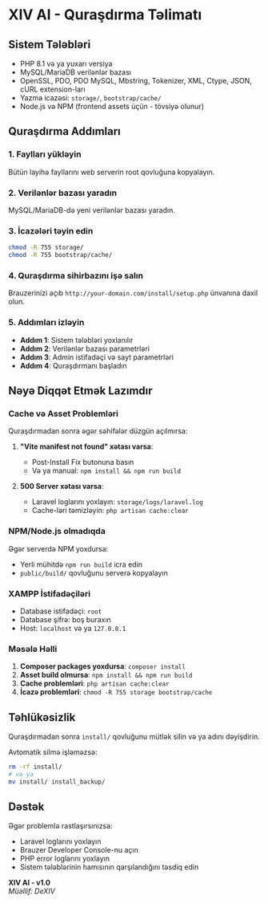 # XIV AI - Quraşdırma Təlimatı

## Sistem Tələbləri

- PHP 8.1 və ya yuxarı versiya
- MySQL/MariaDB verilənlər bazası
- OpenSSL, PDO, PDO MySQL, Mbstring, Tokenizer, XML, Ctype, JSON, cURL extension-ları
- Yazma icazəsi: `storage/`, `bootstrap/cache/`
- Node.js və NPM (frontend assets üçün - tövsiyə olunur)

## Quraşdırma Addımları

### 1. Faylları yükləyin
Bütün layihə fayllarını web serverin root qovluğuna kopyalayın.

### 2. Verilənlər bazası yaradın  
MySQL/MariaDB-də yeni verilənlər bazası yaradın.

### 3. İcazələri təyin edin
```bash
chmod -R 755 storage/
chmod -R 755 bootstrap/cache/
```

### 4. Quraşdırma sihirbazını işə salın
Brauzerinizi açıb `http://your-domain.com/install/setup.php` ünvanına daxil olun.

### 5. Addımları izləyin
- **Addım 1**: Sistem tələbləri yoxlanılır
- **Addım 2**: Verilənlər bazası parametrləri
- **Addım 3**: Admin istifadəçi və sayt parametrləri  
- **Addım 4**: Quraşdırmanı başladın

## Nəyə Diqqət Etmək Lazımdır

### Cache və Asset Problemləri
Quraşdırmadan sonra əgər səhifələr düzgün açılmırsa:

1. **"Vite manifest not found" xətası varsa**:
   - Post-Install Fix butonuna basın
   - Və ya manual: `npm install && npm run build`

2. **500 Server xətası varsa**:
   - Laravel loglarını yoxlayın: `storage/logs/laravel.log`
   - Cache-ləri təmizləyin: `php artisan cache:clear`

### NPM/Node.js olmadıqda
Əgər serverdə NPM yoxdursa:
- Yerli mühitdə `npm run build` icra edin
- `public/build/` qovluğunu serverə kopyalayın

### XAMPP İstifadəçiləri
- Database istifadəçi: `root`
- Database şifrə: boş buraxın
- Host: `localhost` və ya `127.0.0.1`

### Məsələ Həlli
1. **Composer packages yoxdursa**: `composer install`
2. **Asset build olmursa**: `npm install && npm run build`  
3. **Cache problemləri**: `php artisan cache:clear`
4. **İcazə problemləri**: `chmod -R 755 storage bootstrap/cache`

## Təhlükəsizlik

Quraşdırmadan sonra `install/` qovluğunu mütlək silin və ya adını dəyişdirin.

Avtomatik silmə işləməzsə:
```bash
rm -rf install/
# və ya 
mv install/ install_backup/
```

## Dəstək

Əgər problemlə rastlaşırsınızsa:
- Laravel loglarını yoxlayın
- Brauzer Developer Console-nu açın
- PHP error loglarını yoxlayın
- Sistem tələblərinin hamısının qarşılandığını təsdiq edin

**XIV AI - v1.0**  
*Müəllif: DeXIV*